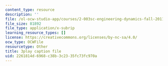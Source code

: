 ```yaml
---
content_type: resource
description: ''
file: /ol-ocw-studio-app/courses/2-003sc-engineering-dynamics-fall-2011/2261814d6968c38b3c2335fc73fc970a_cd8lDtAtJbE.srt
file_size: 81892
file_type: application/x-subrip
learning_resource_types: []
license: https://creativecommons.org/licenses/by-nc-sa/4.0/
ocw_type: OCWFile
resourcetype: Other
title: 3play caption file
uid: 2261814d-6968-c38b-3c23-35fc73fc970a
---
```

